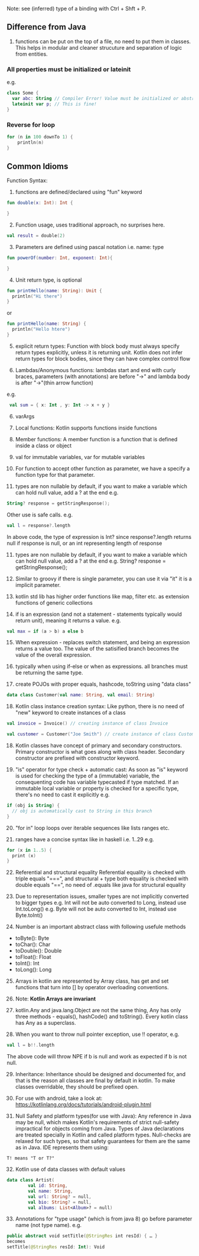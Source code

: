 Note: see (inferred) type of a binding with Ctrl + Shft + P.

## Difference from Java

1. functions can be put on the top of a file, no need to put them in classes. This helps in modular and cleaner strucuture and separation of logic from entities.


### All properties must be initialized or lateinit

e.g.
```kotlin
class Some {
  var abc: String // Compiler Error! Value must be initialized or abstractk
  lateinit var p; // This is fine!
}
```

### Reverse for loop

```kt
for (n in 100 downTo 1) {
    println(n)
}
```

## Common Idioms

Function Syntax:

1. functions are defined/declared using "fun" keyword
``` kt
fun double(x: Int): Int {

}
```

2. Function usage, uses traditional approach, no surprises here.
``` kt
val result = double(2)
```

3. Parameters are defined using pascal notation i.e. name: type
``` kt
fun powerOf(number: Int, exponent: Int){

}
```

4. Unit return type, is optional
``` kt
fun printHello(name: String): Unit {
  println("Hi there")
}
```

or

``` kt
fun printHello(name: String) {
  println("Hello htere")
}
```


5. explicit return types: Function with block body
must always specify return types explicitly, unless it is returning
unit. Kotlin does not infer return types for block bodies, since
they can have complex control flow

5. Lambdas/Anonymous functions:
 lambdas start and end with curly braces, 
 parameters (with annotations) are before "->" and 
 lambda body is after "->"(thin arrow function)

 e.g.
 ``` kt
  val sum = { x: Int , y: Int -> x + y }
 ```


6. varArgs

7. Local functions: Kotlin supports functions inside functions

8. Member functions: A member function is a function that is defined
inside a class or object

9. val for immutable variables, var for mutable variables

10. For function to accept other function as parameter, we
have a specify a function type for that parameter.

11. types are non nullable by default, if you want to make a variable
which can hold null value, add a ? at the end
e.g. 
```kt
String? response = getStringResponse();
```
Other use is safe calls.
e.g.
```kt
val l = response?.length
```
In above code, the type of expression is Int? since response?.length 
returns null if response is null, or an int representing length of response

11. types are non nullable by default, if you want to make a variable
which can hold null value, add a ? at the end
e.g. String? response = getStringResponse();

12. Similar to groovy if there is single parameter, you can use it
via "it" it is a implicit parameter.

13. kotlin std lib has higher order functions like map, filter etc.
as extension functions of generic collections

14. if is an expression (and not a statement - statements typically would return unit), meaning it returns a value.
e.g.
``` kt
val max = if (a > b) a else b
```

15. When expression - replaces switch statement, and being an expression returns a value too. The value of the satisified branch becomes the value of the overall expression. 

16. typically when using if-else or when as expressions. all branches must be returning the same type.

17. create POJOs with proper equals, hashcode, toString using "data class"
``` kt
data class Customer(val name: String, val email: String)
```

18. Kotlin class instance creation syntax:
Like python, there is no need of "new" keyword to create instances of a class
``` kt
val invoice = Invoice() // creating instance of class Invoice

val customer = Customer("Joe Smith") // create instance of class Customer
```

18. Kotlin classes have concept of primary and secondary constructors.
Primary constructor is what goes along with class header.
Secondary constructor are prefixed with constructor keyword. 

19. "is" operator for type check + automatic cast:
As soon as "is" keyword is used for checking the type of a (immutable) variable,
the consequenting code has variable typecasted if type matched.
 If an immutable local variable or property is checked for a specific type, there's no need to cast it explicitly
e.g.
``` kt
if (obj is String) {
  // obj is automatically cast to String in this branch
}
```

20. "for in" loop loops over iterable sequences like lists ranges etc.

21. ranges have a concise syntax like in haskell i.e. 1..29
e.g.
``` kt
for (x in 1..5) {
  print (x)
}
```

22. Referential and structural equality
Referential equality is checked with triple equals "===",
and structural + type both equality is checked with double equals "==", 
no need of .equals like java for structural equality

23. Due to representation issues, smaller types are not implicitly converted to bigger types
e.g. Int will not be auto converted to Long, instead use Int.toLong()
e.g. Byte will not be auto converted to Int, instead use Byte.toInt()

24. Number is an important abstract class with following usefule methods
- toByte(): Byte
- toChar(): Char
- toDouble(): Double
- toFloat(): Float
- toInt(): Int
- toLong(): Long

25. Arrays in kotlin are represented by Array class, has get and set functions that turn into [] by operator overloading conventions.

26. Note: **Kotlin Arrays are invariant**

27. kotlin.Any and java.lang.Object are not the same thing, Any has only three methods - equals(), hashCode() and toString(). Every kotlin class has Any as a superclass.

28. When you want to throw null pointer exception, use !! operator, e.g.
```kt
val l = b!!.length
```
The above code will throw NPE if b is null and work as expected if b is not null.

29. Inheritance:
Inheritance should be designed and documented for, and that is the reason all classes are final by default in kotlin. To make classes overridable, they should be prefixed open.

30. For use with android, take a look at: https://kotlinlang.org/docs/tutorials/android-plugin.html

31. Null Safety and platform types(for use with Java): Any reference in Java may be null, which makes Kotlin's requirements of strict null-safety impractical for objects coming from Java. Types of Java declarations are treated specially in Kotlin and called platform types. Null-checks are relaxed for such types, so that safety guarantees for them are the same as in Java.
IDE represents them using:
```
T! means "T or T?"
``` 

32. Kotlin use of data classes with default values
``` kt
data class Artist(
        val id: String,
        val name: String,
        val url: String? = null,
        val bio: String? = null,
        val albums: List<Album>? = null)
```

33. Annotations for "type usage" (which is from java 8) 
go before parameter name (not type name).
e.g.
```kt
public abstract void setTitle(@StringRes int resId) { … }
becomes
setTitle(@StringRes resId: Int): Void
```

